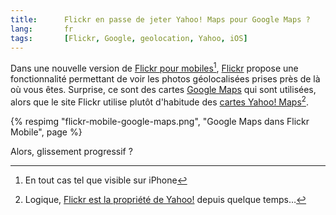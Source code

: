 ```yaml
---
title:      Flickr en passe de jeter Yahoo! Maps pour Google Maps ?
lang:       fr
tags:       [Flickr, Google, geolocation, Yahoo, iOS]
---
```


Dans une nouvelle version de [Flickr pour mobiles](http://m.flickr.com/)[^1], [Flickr](https://www.flickr.com/) propose une fonctionnalité permettant de voir les photos géolocalisées prises près de là où vous êtes. Surprise, ce sont des cartes [Google Maps](http://maps.google.com/) qui sont utilisées, alors que le site Flickr utilise plutôt d'habitude des [cartes Yahoo! Maps](https://www.flickr.com/map/)[^2].

[^1]: En tout cas tel que visible sur iPhone

[^2]: Logique, [Flickr est la propriété de Yahoo!](/2005/03/flickr-dans-l-escarcelle-de-yahoo.html) depuis quelque temps…

{% respimg "flickr-mobile-google-maps.png", "Google Maps dans Flickr Mobile", page %}


Alors, glissement progressif ?
